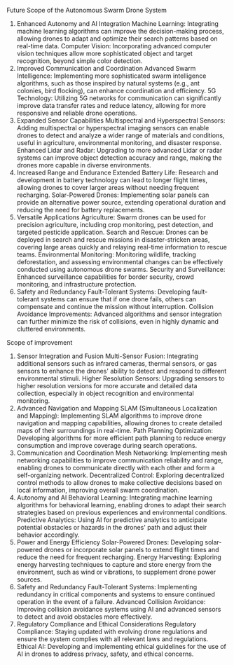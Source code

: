 Future Scope of the Autonomous Swarm Drone System

1. Enhanced Autonomy and AI Integration
Machine Learning: Integrating machine learning algorithms can improve the decision-making process, allowing drones to adapt and optimize their search patterns based on real-time data.
Computer Vision: Incorporating advanced computer vision techniques allow more sophisticated object and target recognition, beyond simple color detection.
2. Improved Communication and Coordination
Advanced Swarm Intelligence: Implementing more sophisticated swarm intelligence algorithms, such as those inspired by natural systems (e.g., ant colonies, bird flocking), can enhance coordination and efficiency.
5G Technology: Utilizing 5G networks for communication can significantly improve data transfer rates and reduce latency, allowing for more responsive and reliable drone operations.
3. Expanded Sensor Capabilities
Multispectral and Hyperspectral Sensors: Adding multispectral or hyperspectral imaging sensors can enable drones to detect and analyze a wider range of materials and conditions, useful in agriculture, environmental monitoring, and disaster response.
Enhanced Lidar and Radar: Upgrading to more advanced Lidar or radar systems can improve object detection accuracy and range, making the drones more capable in diverse environments.
4. Increased Range and Endurance
Extended Battery Life: Research and development in battery technology can lead to longer flight times, allowing drones to cover larger areas without needing frequent recharging.
Solar-Powered Drones: Implementing solar panels can provide an alternative power source, extending operational duration and reducing the need for battery replacements.
5. Versatile Applications
Agriculture: Swarm drones can be used for precision agriculture, including crop monitoring, pest detection, and targeted pesticide application.
Search and Rescue: Drones can be deployed in search and rescue missions in disaster-stricken areas, covering large areas quickly and relaying real-time information to rescue teams.
Environmental Monitoring: Monitoring wildlife, tracking deforestation, and assessing environmental changes can be effectively conducted using autonomous drone swarms.
Security and Surveillance: Enhanced surveillance capabilities for border security, crowd monitoring, and infrastructure protection.
6. Safety and Redundancy
Fault-Tolerant Systems: Developing fault-tolerant systems can ensure that if one drone fails, others can compensate and continue the mission without interruption.
Collision Avoidance Improvements: Advanced algorithms and sensor integration can further minimize the risk of collisions, even in highly dynamic and cluttered environments.

Scope of improvement

1. Sensor Integration and Fusion
Multi-Sensor Fusion: Integrating additional sensors such as infrared cameras, thermal sensors, or gas sensors to enhance the drones' ability to detect and respond to different environmental stimuli.
Higher Resolution Sensors: Upgrading sensors to higher resolution versions for more accurate and detailed data collection, especially in object recognition and environmental monitoring.
2. Advanced Navigation and Mapping
SLAM (Simultaneous Localization and Mapping): Implementing SLAM algorithms to improve drone navigation and mapping capabilities, allowing drones to create detailed maps of their surroundings in real-time.
Path Planning Optimization: Developing algorithms for more efficient path planning to reduce energy consumption and improve coverage during search operations.
3. Communication and Coordination
Mesh Networking: Implementing mesh networking capabilities to improve communication reliability and range, enabling drones to communicate directly with each other and form a self-organizing network.
Decentralized Control: Exploring decentralized control methods to allow drones to make collective decisions based on local information, improving overall swarm coordination.
4. Autonomy and AI
Behavioral Learning: Integrating machine learning algorithms for behavioral learning, enabling drones to adapt their search strategies based on previous experiences and environmental conditions.
Predictive Analytics: Using AI for predictive analytics to anticipate potential obstacles or hazards in the drones' path and adjust their behavior accordingly.
5. Power and Energy Efficiency
Solar-Powered Drones: Developing solar-powered drones or incorporate solar panels to extend flight times and reduce the need for frequent recharging.
Energy Harvesting: Exploring energy harvesting techniques to capture and store energy from the environment, such as wind or vibrations, to supplement drone power sources.
6. Safety and Redundancy
Fault-Tolerant Systems: Implementing redundancy in critical components and systems to ensure continued operation in the event of a failure.
Advanced Collision Avoidance: Improving collision avoidance systems using AI and advanced sensors to detect and avoid obstacles more effectively.
7. Regulatory Compliance and Ethical Considerations
Regulatory Compliance: Staying updated with evolving drone regulations and ensure the system complies with all relevant laws and regulations.
Ethical AI: Developing and implementing ethical guidelines for the use of AI in drones to address privacy, safety, and ethical concerns.
